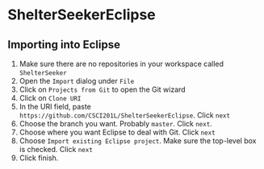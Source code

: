# ShelterSeekerEclipse

## Importing into Eclipse
1. Make sure there are no repositories in your workspace called `ShelterSeeker`
2. Open the `Import` dialog under `File ` 
3. Click on `Projects from Git` to open the Git wizard
4. Click on `Clone URI` 
5. In the URI field, paste `https://github.com/CSCI201L/ShelterSeekerEclipse`. Click `next`
6. Choose the branch you want. Probably `master`. Click `next`.
7. Choose where you want Eclipse to deal with Git. Click `next`
8. Choose `Import existing Eclipse project`. Make sure the top-level box is checked. Click `next`
9. Click finish.
